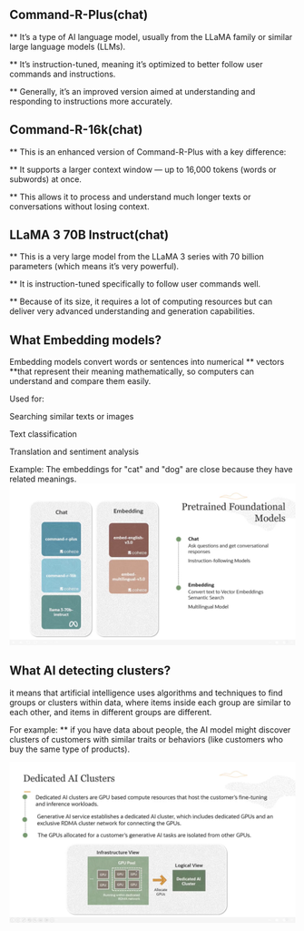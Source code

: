 ##  Command-R-Plus(chat)
  ** It’s a type of AI language model, usually from the LLaMA family or similar large language models (LLMs).

  ** It’s instruction-tuned, meaning it’s optimized to better follow user commands and instructions.

  ** Generally, it’s an improved version aimed at understanding and responding to instructions more accurately.

## Command-R-16k(chat)

  ** This is an enhanced version of Command-R-Plus with a key difference:

  ** It supports a larger context window — up to 16,000 tokens (words or subwords) at once.

  ** This allows it to process and understand much longer texts or conversations without losing context.

## LLaMA 3 70B Instruct(chat)

  ** This is a very large model from the LLaMA 3 series with 70 billion parameters (which means it’s very powerful).

  ** It is instruction-tuned specifically to follow user commands well.

  ** Because of its size, it requires a lot of computing resources but can deliver very advanced understanding and generation capabilities.


## What Embedding  models?

Embedding models convert words or sentences into numerical ** vectors **that represent their meaning mathematically, so computers can understand and compare them easily.

   Used for:

   Searching similar texts or images

   Text classification

   Translation and sentiment analysis

Example: The embeddings for "cat" and "dog" are close because they have related meanings.
![chat](../images/chat_embedding.png)



## What AI detecting clusters?

it means that artificial intelligence uses algorithms and techniques to find groups or clusters within data, where items inside each group are similar to each other, and items in different groups are different.

 For example:
  ** if you have data about people, the AI model might discover clusters of customers with similar traits or behaviors (like customers who buy the same type of products).

![chat](../images/cluster.png)

